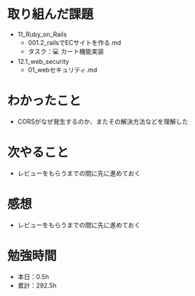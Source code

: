 # 取り組んだ課題
* 11_Ruby_on_Rails
  * 001.2_railsでECサイトを作る.md
  * タスク：💻 カート機能実装
* 12.1_web_security
  * 01_webセキュリティ.md

# わかったこと
* CORSがなぜ発生するのか、またその解決方法などを理解した

# 次やること
* レビューをもらうまでの間に先に進めておく

# 感想
* レビューをもらうまでの間に先に進めておく

# 勉強時間
* 本日：0.5h
* 累計：292.5h
